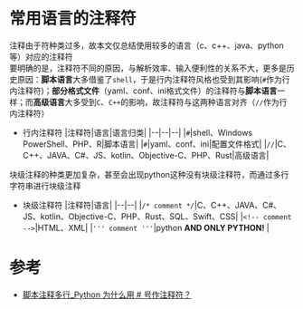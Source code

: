 # 常用语言的注释符
注释由于符种类过多，故本文仅总结使用较多的语言（c、c++、java、python等）对应的注释符  
要明确的是，注释符不同的原因，与解析效率、输入便利性的关系不大，更多是历史原因：**脚本语言**大多借鉴了`shell`，于是行内注释符风格也受到其影响(`#`作为行内注释符)；**部分格式文件**（yaml、conf、ini格式文件）的注释符与**脚本语言**一样；而**高级语言**大多受到`C`、`C++`的影响，故注释符与这两种语言对齐（`//`作为行内注释符）
* 行内注释符
    |注释符|语言|语言归类|
    |--|--|--|
    |`#`|shell、Windows PowerShell、PHP、R|脚本语言|
    |`#`|yaml、conf、ini|配置文件格式|
    |`//`|C、C++、JAVA、C#、JS、kotlin、Objective-C、PHP、Rust|高级语言|

块级注释的种类更加复杂，甚至会出现python这种没有块级注释符，而通过多行字符串进行块级注释
* 块级注释符
    |注释符|语言|
    |--|--|
    |`/* comment */`|C、C++、JAVA、C#、JS、kotlin、Objective-C、PHP、Rust、SQL、Swift、CSS|
    |`<!-- comment -->`|HTML、XML|
    |`''' comment '''`|python **AND ONLY PYTHON!** |


# 参考
* [脚本注释多行_Python 为什么用 # 号作注释符？](https://blog.csdn.net/weixin_42223667/article/details/112582628)